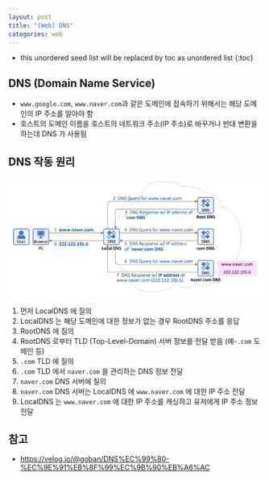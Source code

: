 ```yaml
---
layout: post
title: "[Web] DNS"
categories: web
---
```


* this unordered seed list will be replaced by toc as unordered list
{:toc}

## DNS (Domain Name Service)

- `www.google.com`, `www.naver.com`과 같은 도메인에 접속하기 위해서는 해당 도메인의 IP 주소를 알아야 함
- 호스트의 도메인 이름을 호스트의 네트워크 주소(IP 주소)로 바꾸거나 반대 변환을 하는데 DNS 가 사용됨

## DNS 작동 원리

![DNS](/assets/img/dns.png)

1. 먼저 LocalDNS 에 질의
2. LocalDNS 는 해당 도메인에 대한 정보가 없는 경우 RootDNS 주소를 응답
3. RootDNS 에 질의
4. RootDNS 로부터 TLD (Top-Level-Domain) 서버 정보를 전달 받음 (예-`.com` 도메인 등)
5. `.com` TLD 에 질의
6. `.com` TLD 에서 `naver.com` 을 관리하는 DNS 정보 전달
7. `naver.com` DNS 서버에 질의
8. `naver.com` DNS 서버는 LocalDNS 에 `www.naver.com` 에 대한 IP 주소 전달
9. LocalDNS 는 `www.naver.com` 에 대한 IP 주소를 캐싱하고 유저에게 IP 주소 정보 전달

## 참고

- <https://velog.io/@goban/DNS%EC%99%80-%EC%9E%91%EB%8F%99%EC%9B%90%EB%A6%AC>